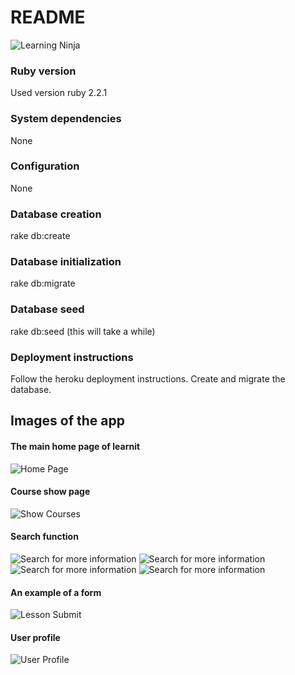 # README

![Learning Ninja](http://i.imgur.com/lF3aErA.png "Learning Ninja")

### Ruby version
Used version ruby 2.2.1

### System dependencies
None

### Configuration
None

### Database creation
rake db:create

### Database initialization
rake db:migrate

### Database seed
rake db:seed
(this will take a while)

### Deployment instructions
Follow the heroku deployment instructions.  Create and migrate the database.

## Images of the app
#### The main home page of learnit
![Home Page](
https://i.imgur.com/H4JD9km.png)

#### Course show page
![Show Courses](
https://i.imgur.com/Pu9CuEE.png)

#### Search function
![Search for more information](
https://i.imgur.com/Dgjoe22.png)
![Search for more information](
https://i.imgur.com/fl0BhGd.png)
![Search for more information](
https://i.imgur.com/d4pe9kb.png)
![Search for more information](
https://i.imgur.com/E7l8ptO.png)

#### An example of a form
![Lesson Submit](
http://i.imgur.com/8qbAOHI.png)

#### User profile
![User Profile](
http://i.imgur.com/p3UuQbf.png)

